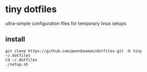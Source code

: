# tiny dotfiles
ultra-simple configuration files for temporary linux setups

## install

	git clone https://github.com/pennbauman/dotfiles.git -b tiny ~/.dotfiles
	cd ~/.dotfiles
	./setup.sh
